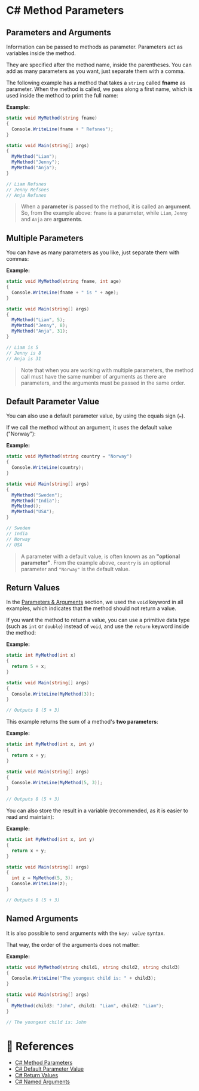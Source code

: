 # C# Method Parameters

## Parameters and Arguments

Information can be passed to methods as parameter. Parameters act as variables inside the method.

They are specified after the method name, inside the parentheses. You can add as many parameters as you want, just separate them with a comma.

The following example has a method that takes a `string` called **fname** as parameter. When the method is called, we pass along a first name, which is used inside the method to print the full name:

**Example:**

```cs
static void MyMethod(string fname)
{
  Console.WriteLine(fname + " Refsnes");
}

static void Main(string[] args)
{
  MyMethod("Liam");
  MyMethod("Jenny");
  MyMethod("Anja");
}

// Liam Refsnes
// Jenny Refsnes
// Anja Refsnes
```

> When a **parameter** is passed to the method, it is called an **argument**. So, from the example above: `fname` is a parameter, while `Liam`, `Jenny` and `Anja` are **arguments**.

## Multiple Parameters

You can have as many parameters as you like, just separate them with commas:

**Example:**

```cs
static void MyMethod(string fname, int age)
{
  Console.WriteLine(fname + " is " + age);
}

static void Main(string[] args)
{
  MyMethod("Liam", 5);
  MyMethod("Jenny", 8);
  MyMethod("Anja", 31);
}

// Liam is 5
// Jenny is 8
// Anja is 31
```

> Note that when you are working with multiple parameters, the method call must have the same number of arguments as there are parameters, and the arguments must be passed in the same order.

## Default Parameter Value

You can also use a default parameter value, by using the equals sign (`=`).

If we call the method without an argument, it uses the default value ("Norway"):

**Example:**

```cs
static void MyMethod(string country = "Norway")
{
  Console.WriteLine(country);
}

static void Main(string[] args)
{
  MyMethod("Sweden");
  MyMethod("India");
  MyMethod();
  MyMethod("USA");
}

// Sweden
// India
// Norway
// USA
```

> A parameter with a default value, is often known as an **"optional parameter"**. From the example above, `country` is an optional parameter and `"Norway"` is the default value.

## Return Values

In the [Parameters & Arguments](#parameters-and-arguments) section, we used the `void` keyword in all examples, which indicates that the method should not return a value.

If you want the method to return a value, you can use a primitive data type (such as `int` or `double`) instead of `void`, and use the `return` keyword inside the method:

**Example:**

```cs
static int MyMethod(int x)
{
  return 5 + x;
}

static void Main(string[] args)
{
  Console.WriteLine(MyMethod(3));
}

// Outputs 8 (5 + 3)
```

This example returns the sum of a method's **two parameters**:

**Example:**

```cs
static int MyMethod(int x, int y)
{
  return x + y;
}

static void Main(string[] args)
{
  Console.WriteLine(MyMethod(5, 3));
}

// Outputs 8 (5 + 3)
```

You can also store the result in a variable (recommended, as it is easier to read and maintain):

**Example:**

```cs
static int MyMethod(int x, int y)
{
  return x + y;
}

static void Main(string[] args)
{
  int z = MyMethod(5, 3);
  Console.WriteLine(z);
}

// Outputs 8 (5 + 3)
```

## Named Arguments

It is also possible to send arguments with the _`key: value`_ syntax.

That way, the order of the arguments does not matter:

**Example:**

```cs
static void MyMethod(string child1, string child2, string child3)
{
  Console.WriteLine("The youngest child is: " + child3);
}

static void Main(string[] args)
{
  MyMethod(child3: "John", child1: "Liam", child2: "Liam");
}

// The youngest child is: John
```

# 📜 References

- [C# Method Parameters](https://www.w3schools.com/cs/cs_method_parameters.php)
- [C# Default Parameter Value](https://www.w3schools.com/cs/cs_method_parameters_default.php)
- [C# Return Values](https://www.w3schools.com/cs/cs_method_parameters_return.php)
- [C# Named Arguments](https://www.w3schools.com/cs/cs_method_parameters_named_args.php)
